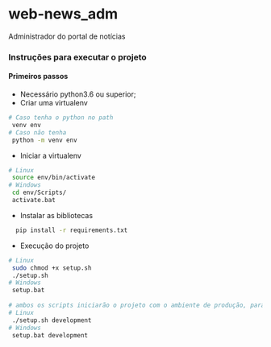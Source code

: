 # web-news_adm
Administrador do portal de notícias

### Instruções para executar o projeto

#### Primeiros passos
- Necessário python3.6 ou superior;
- Criar uma virtualenv 
 ```bash
 # Caso tenha o python no path
  venv env
 # Caso não tenha
  python -m venv env
 ```
 - Iniciar a virtualenv
  ```bash
 # Linux
   source env/bin/activate
 # Windows
   cd env/Scripts/
   activate.bat
 ```
 - Instalar as bibliotecas
  ```bash
    pip install -r requirements.txt
  ```
 - Execução do projeto
  ```bash
  # Linux
   sudo chmod +x setup.sh
   ./setup.sh
  # Windows
   setup.bat
   
  # ambos os scripts iniciarão o projeto com o ambiente de produção, para utilizar o ambiente de dev adicione o argumento "development": 
  # Linux
   ./setup.sh development
  # Windows
   setup.bat development
 ```
